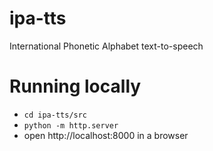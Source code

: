# ipa-tts
International Phonetic Alphabet text-to-speech

# Running locally
- `cd ipa-tts/src`
- `python -m http.server`
- open http://localhost:8000 in a browser
